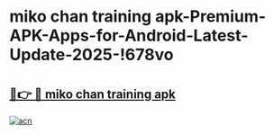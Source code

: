 # miko chan training apk-Premium-APK-Apps-for-Android-Latest-Update-2025-!678vo

# <h2><a href="https://googleone.com">🔗👉 🔴 miko chan training apk</a></h2>

[![acn](https://github.com/user-attachments/assets/0f9c940e-d8b0-45ae-aac7-cd30a18b3e1c)](https://googleone.com)

